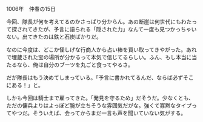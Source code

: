 <!-- title: 探検者の手記 #1 -->

1006年　仲春の15日

今回、隊長が何を考えてるのかさっぱり分からん。あの断崖は何世代にもわたって探されてきたが、予言に語られる「隠された力」なんて一度も見つかっちゃいない。出てきたのは鉄と石炭ばかりだ。

なのに今度は、どこか怪しげな行商人から占い棒を買い取ってきやがった。あれで埋蔵された宝の場所が分かるって本気で信じてるらしい。ふん、もし本当に当たるなら、俺は自分のブーツを丸ごと食ってやるさ。

だが隊長はもう決めてしまっている。「予言に書かれてるんだ、ならば必ずそこにある！」と。

しかも今回は騎士まで雇ってきた。「発見を守るため」だそうだ。少なくとも、ただの傭兵よりはよっぽど腕が立ちそうな雰囲気だがな。強くて寡黙なタイプってやつだ。そういえば、会ってからまだ一言も声を聞いていない気がする。
